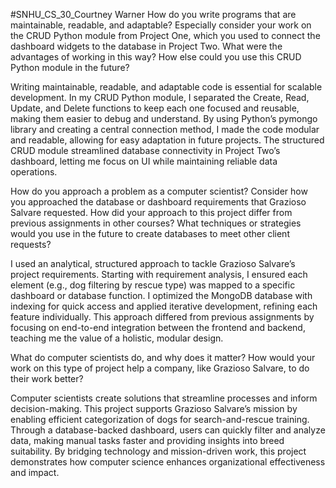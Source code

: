 #SNHU_CS_30_Courtney Warner
How do you write programs that are maintainable, readable, and adaptable? Especially consider your work on the CRUD Python module from Project One, which you used to connect the dashboard widgets to the database in Project Two. What were the advantages of working in this way? How else could you use this CRUD Python module in the future?

Writing maintainable, readable, and adaptable code is essential for scalable development. In my CRUD Python module, I separated the Create, Read, Update, and Delete functions to keep each one focused and reusable, making them easier to debug and understand. By using Python’s pymongo library and creating a central connection method, I made the code modular and readable, allowing for easy adaptation in future projects. The structured CRUD module streamlined database connectivity in Project Two’s dashboard, letting me focus on UI while maintaining reliable data operations.

How do you approach a problem as a computer scientist? Consider how you approached the database or dashboard requirements that Grazioso Salvare requested. How did your approach to this project differ from previous assignments in other courses? What techniques or strategies would you use in the future to create databases to meet other client requests?

I used an analytical, structured approach to tackle Grazioso Salvare’s project requirements. Starting with requirement analysis, I ensured each element (e.g., dog filtering by rescue type) was mapped to a specific dashboard or database function. I optimized the MongoDB database with indexing for quick access and applied iterative development, refining each feature individually. This approach differed from previous assignments by focusing on end-to-end integration between the frontend and backend, teaching me the value of a holistic, modular design.

What do computer scientists do, and why does it matter? How would your work on this type of project help a company, like Grazioso Salvare, to do their work better?

Computer scientists create solutions that streamline processes and inform decision-making. This project supports Grazioso Salvare’s mission by enabling efficient categorization of dogs for search-and-rescue training. Through a database-backed dashboard, users can quickly filter and analyze data, making manual tasks faster and providing insights into breed suitability. By bridging technology and mission-driven work, this project demonstrates how computer science enhances organizational effectiveness and impact.

